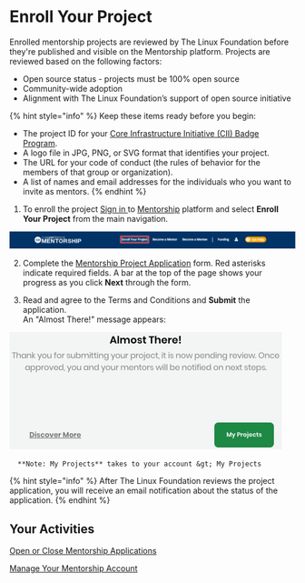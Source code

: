 # Enroll Your Project

Enrolled mentorship projects are reviewed by The Linux Foundation before they're published and visible on the Mentorship platform. Projects are reviewed based on the following factors: 

* Open source status - projects must be 100% open source 
* Community-wide adoption
* Alignment with The Linux Foundation’s support of open source initiative 

{% hint style="info" %}
Keep these items ready before you begin:

* The project ID for your [Core Infrastructure Initiative \(CII\) Badge Program](https://www.coreinfrastructure.org/programs/badge-program/).
* A logo file in JPG, PNG, or SVG format that identifies your project.
* The URL for your code of conduct \(the rules of behavior for the members of that group or organization\).
* A list of names and email addresses for the individuals who you want to invite as mentors.
{% endhint %}

1. To enroll the project  [Sign in ](../../../../sso/sign-in/)to [Mentorship](https://people.communitybridge.org/) platform and select **Enroll Your Project** from the main navigation. 

![](../../../../.gitbook/assets/enroll-your-project-screen.png)

2. Complete the [Mentorship Project Application](mentorship-project-enrollment-form.md) form. Red asterisks indicate required fields. A bar at the top of the page shows your progress as you click **Next** through the form.

3. Read and agree to the Terms and Conditions and **Submit** the application.  
   An "Almost There!" message appears:

![](../../../../.gitbook/assets/7418710.png)

      **Note: My Projects** takes to your account &gt; My Projects

{% hint style="info" %}
After The Linux Foundation reviews the project application, you will receive an email notification about the status of the application.
{% endhint %}

## Your Activities <a id="Administrators-YourActivities"></a>

[Open or Close Mentorship Applications](../open-or-close-mentorship-applications.md)

[Manage Your Mentorship Account](../manage-your-mentorship-account.md)


